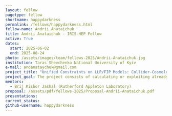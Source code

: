```yaml
---
layout: fellow
pagetype: fellow
shortname: happydarkness
permalink: /fellows/happydarkness.html
fellow-name: Andrii Anataichuk
title: Andrii Anataichuk - IRIS-HEP Fellow
active: True
dates:
  start: 2025-06-02
  end: 2025-08-24
photo: /assets/images/team/fellows-2025/Andrii-Anataichuk.jpg
institution: Taras Shevchenko National University of Kyiv
e-mail: andanataychuk@gmail.com
project_title: "Unified Constraints on LLP/FIP Models: Collider-Cosmology Synergy"
project_goal: The project consists of calculating or exploiting already existing constraints from experimental collider and cosmological data, and carefully combining these results into a unified picture that shows allowed regions for dark matter. We want to integrate collider data (ATLAS/CMS mono-X searches, LHCb displaced vertex results) with cosmological constraints (Planck relic density, CMB distortions). Using Bayesian inference methods (e.g., MCMC), we will construct posterior distributions for key parameters (mχmχ, gDgD). Deliverables include combined exclusion plots that highlight regions of parameter space accessible to both colliders and cosmology.
mentors:
  - Brij Kishor Jashal (Rutherford Appleton Laboratory)
proposal: /assets/pdf/fellows-2025/Proposal-Andrii-Anataichuk.pdf
presentations:
current_status:
github-username: happydarkness
---
```

